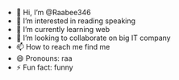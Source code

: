 - 👋 Hi, I’m @Raabee346
- 👀 I’m interested in reading speaking 
- 🌱 I’m currently learning web
- 💞️ I’m looking to collaborate on big IT company
- 📫 How to reach me find me
- 😄 Pronouns: raa
- ⚡ Fun fact: funny

<!---
Raabee346/Raabee346 is a ✨ special ✨ repository because its `README.md` (this file) appears on your GitHub profile.
You can click the Preview link to take a look at your changes.
--->
